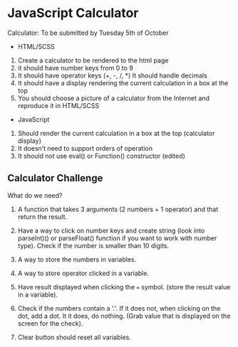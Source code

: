 # JavaScript Calculator

Calculator:
To be submitted by Tuesday 5th of October
-   HTML/SCSS
1. Create a calculator to be rendered to the html page
1. it should have number keys from 0 to 9
1. It should have operator keys (+, -, /, \*)
It should handle decimals
1. It should have a display rendering the current calculation in a box at the top
1. You should choose a picture of a calculator from the Internet and reproduce it in HTML/SCSS
-   JavaScript
1. Should render the current calculation in a box at the top (calculator display)
1. It doesn’t need to support orders of operation
1. It should not use eval() or Function() constructor (edited) 

## Calculator Challenge

What do we need?

1. A function that takes 3 arguments (2 numbers + 1 operator) and that return the result.

2. Have a way to click on number keys and create string (look into parseInt)() or parseFloat() function if you want to work with number type). Check if the number is smaller than 10 digits. 
3. A way to store the numbers in variables.
4. A way to store operator clicked in a variable. 
5. Have result displayed when clicking the `=` symbol. (store the result value in a variable).
6. Check if the numbers contain a '.'. If it does not, when clicking on the dot, add a dot. It it does, do nothing. (Grab value that is displayed on the screen for the check).
7. Clear button should reset all variables.